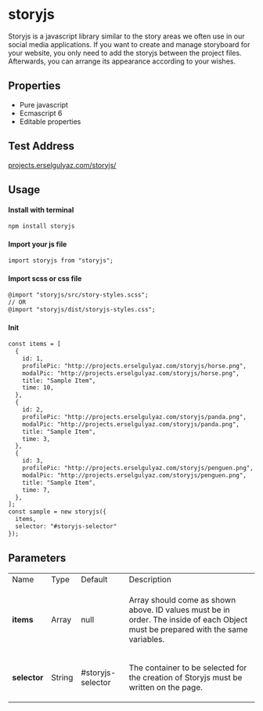 # storyjs

Storyjs is a javascript library similar to the story areas we often use in our social media applications. If you want to create and manage storyboard for your website, you only need to add the storyjs between the project files. Afterwards, you can arrange its appearance according to your wishes.

## Properties

- Pure javascript
- Ecmascript 6
- Editable properties

## Test Address

[projects.erselgulyaz.com/storyjs/](http://projects.erselgulyaz.com/storyjs/)

## Usage

#### Install with terminal

```html
npm install storyjs
```

#### Import your js file

```html
import storyjs from "storyjs";
```

#### Import scss or css file

```html
@import "storyjs/src/story-styles.scss"; 
// OR 
@import "storyjs/dist/storyjs-styles.css";
```

#### Init

```html
const items = [
  {
    id: 1,
    profilePic: "http://projects.erselgulyaz.com/storyjs/horse.png",
    modalPic: "http://projects.erselgulyaz.com/storyjs/horse.png",
    title: "Sample Item",
    time: 10,
  },
  {
    id: 2,
    profilePic: "http://projects.erselgulyaz.com/storyjs/panda.png",
    modalPic: "http://projects.erselgulyaz.com/storyjs/panda.png",
    title: "Sample Item",
    time: 3,
  },
  {
    id: 3,
    profilePic: "http://projects.erselgulyaz.com/storyjs/penguen.png",
    modalPic: "http://projects.erselgulyaz.com/storyjs/penguen.png",
    title: "Sample Item",
    time: 7,
  },
];
const sample = new storyjs({
  items,
  selector: "#storyjs-selector"
});
```

## Parameters

<table>
	<tr>
      <td>Name</td>
      <td>Type</td>
      <td>Default</td>
      <td>Description</td>
    </tr>
    <tr>
      <td>
      <strong>items</strong>
      </td>
      <td>
      Array
      </td>
      <td>
        null
      </td>
      <td>
      <p>Array should come as shown above. ID values must be in order. The inside of each Object must be prepared with the same variables.</p>
      </td>
    </tr>
    <tr>
      <td>
      <strong>selector</strong>
      </td>
      <td>
      String
      </td>
      <td>
        #storyjs-selector
      </td>
      <td>
      <p>The container to be selected for the creation of Storyjs must be written on the page.</p>
      </td>
    </tr>

</table>
